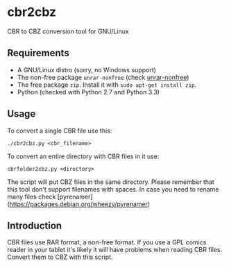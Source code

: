 cbr2cbz
=======

CBR to CBZ conversion tool for GNU/Linux


Requirements
------------

* A GNU/Linux distro (sorry, no Windows support)
* The non-free package ``unrar-nonfree`` (check [unrar-nonfree](https://packages.debian.org/source/sid/unrar-nonfree/ "Debian non-free"))
* The free package ``zip``. Install it with ``sudo apt-get install zip``.
* Python (checked with Python 2.7 and Python 3.3)

Usage
-----

To convert a single CBR file use this:

``./cbr2cbz.py <cbr_filename>``

To convert an entire directory with CBR files in it use:

``cbrfolder2cbz.py <directory>``

The script will put CBZ files in the same directory. Please remember that this tool don't support filenames with spaces. In case you need to rename many files check [pyrenamer] (https://packages.debian.org/wheezy/pyrenamer)

Introduction
-------------
CBR files use RAR format, a non-free format. If you use a GPL comics reader in your tablet it's likely it will have problems when reading CBR files. Convert them to CBZ with this script.
